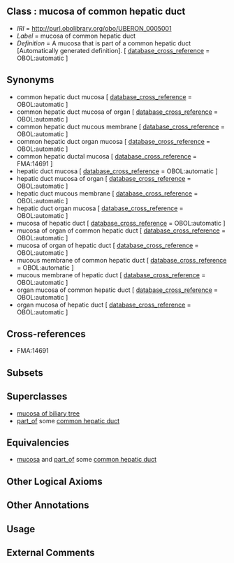 
## Class : mucosa of common hepatic duct

 * *IRI* = http://purl.obolibrary.org/obo/UBERON_0005001
 * *Label* = mucosa of common hepatic duct
 * *Definition* = A mucosa that is part of a common hepatic duct [Automatically generated definition]. [ [database_cross_reference](../../ef/oboInOwl#hasDbXref.md) = OBOL:automatic ]

## Synonyms

 * common hepatic duct mucosa [ [database_cross_reference](../../ef/oboInOwl#hasDbXref.md) = OBOL:automatic ]
 * common hepatic duct mucosa of organ [ [database_cross_reference](../../ef/oboInOwl#hasDbXref.md) = OBOL:automatic ]
 * common hepatic duct mucous membrane [ [database_cross_reference](../../ef/oboInOwl#hasDbXref.md) = OBOL:automatic ]
 * common hepatic duct organ mucosa [ [database_cross_reference](../../ef/oboInOwl#hasDbXref.md) = OBOL:automatic ]
 * common hepatic ductal mucosa [ [database_cross_reference](../../ef/oboInOwl#hasDbXref.md) = FMA:14691 ]
 * hepatic duct mucosa [ [database_cross_reference](../../ef/oboInOwl#hasDbXref.md) = OBOL:automatic ]
 * hepatic duct mucosa of organ [ [database_cross_reference](../../ef/oboInOwl#hasDbXref.md) = OBOL:automatic ]
 * hepatic duct mucous membrane [ [database_cross_reference](../../ef/oboInOwl#hasDbXref.md) = OBOL:automatic ]
 * hepatic duct organ mucosa [ [database_cross_reference](../../ef/oboInOwl#hasDbXref.md) = OBOL:automatic ]
 * mucosa of hepatic duct [ [database_cross_reference](../../ef/oboInOwl#hasDbXref.md) = OBOL:automatic ]
 * mucosa of organ of common hepatic duct [ [database_cross_reference](../../ef/oboInOwl#hasDbXref.md) = OBOL:automatic ]
 * mucosa of organ of hepatic duct [ [database_cross_reference](../../ef/oboInOwl#hasDbXref.md) = OBOL:automatic ]
 * mucous membrane of common hepatic duct [ [database_cross_reference](../../ef/oboInOwl#hasDbXref.md) = OBOL:automatic ]
 * mucous membrane of hepatic duct [ [database_cross_reference](../../ef/oboInOwl#hasDbXref.md) = OBOL:automatic ]
 * organ mucosa of common hepatic duct [ [database_cross_reference](../../ef/oboInOwl#hasDbXref.md) = OBOL:automatic ]
 * organ mucosa of hepatic duct [ [database_cross_reference](../../ef/oboInOwl#hasDbXref.md) = OBOL:automatic ]

## Cross-references

 * FMA:14691

## Subsets


## Superclasses

 * [mucosa of biliary tree](../../UBERON/99/UBERON_0004999.md)
 * [part_of](../../BFO/50/BFO_0000050.md) some [common hepatic duct](../../UBERON/75/UBERON_0001175.md)

## Equivalencies

 * [mucosa](../../UBERON/44/UBERON_0000344.md) and [part_of](../../BFO/50/BFO_0000050.md) some [common hepatic duct](../../UBERON/75/UBERON_0001175.md)

## Other Logical Axioms


## Other Annotations


## Usage


## External Comments


